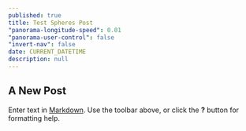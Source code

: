 ```yaml
---
published: true
title: Test Spheres Post
"panorama-longitude-speed": 0.01
"panorama-user-control": false
"invert-nav": false
date: CURRENT_DATETIME
description: null
---
```


## A New Post

Enter text in [Markdown](http://daringfireball.net/projects/markdown/). Use the toolbar above, or click the **?** button for formatting help.

